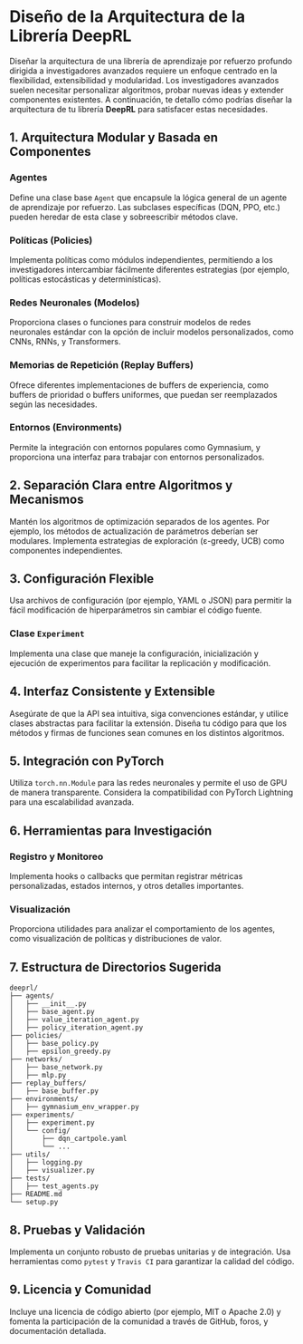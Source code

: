 # Diseño de la Arquitectura de la Librería **DeepRL**

Diseñar la arquitectura de una librería de aprendizaje por refuerzo profundo dirigida a investigadores avanzados requiere un enfoque centrado en la flexibilidad, extensibilidad y modularidad. Los investigadores avanzados suelen necesitar personalizar algoritmos, probar nuevas ideas y extender componentes existentes. A continuación, te detallo cómo podrías diseñar la arquitectura de tu librería **DeepRL** para satisfacer estas necesidades.

## 1. Arquitectura Modular y Basada en Componentes

### Agentes
Define una clase base `Agent` que encapsule la lógica general de un agente de aprendizaje por refuerzo. Las subclases específicas (DQN, PPO, etc.) pueden heredar de esta clase y sobreescribir métodos clave.

### Políticas (Policies)
Implementa políticas como módulos independientes, permitiendo a los investigadores intercambiar fácilmente diferentes estrategias (por ejemplo, políticas estocásticas y determinísticas).

### Redes Neuronales (Modelos)
Proporciona clases o funciones para construir modelos de redes neuronales estándar con la opción de incluir modelos personalizados, como CNNs, RNNs, y Transformers.

### Memorias de Repetición (Replay Buffers)
Ofrece diferentes implementaciones de buffers de experiencia, como buffers de prioridad o buffers uniformes, que puedan ser reemplazados según las necesidades.

### Entornos (Environments)
Permite la integración con entornos populares como Gymnasium, y proporciona una interfaz para trabajar con entornos personalizados.

## 2. Separación Clara entre Algoritmos y Mecanismos

Mantén los algoritmos de optimización separados de los agentes. Por ejemplo, los métodos de actualización de parámetros deberían ser modulares. Implementa estrategias de exploración (ε-greedy, UCB) como componentes independientes.

## 3. Configuración Flexible

Usa archivos de configuración (por ejemplo, YAML o JSON) para permitir la fácil modificación de hiperparámetros sin cambiar el código fuente.

### Clase `Experiment`
Implementa una clase que maneje la configuración, inicialización y ejecución de experimentos para facilitar la replicación y modificación.

## 4. Interfaz Consistente y Extensible

Asegúrate de que la API sea intuitiva, siga convenciones estándar, y utilice clases abstractas para facilitar la extensión. Diseña tu código para que los métodos y firmas de funciones sean comunes en los distintos algoritmos.

## 5. Integración con PyTorch

Utiliza `torch.nn.Module` para las redes neuronales y permite el uso de GPU de manera transparente. Considera la compatibilidad con PyTorch Lightning para una escalabilidad avanzada.

## 6. Herramientas para Investigación

### Registro y Monitoreo
Implementa hooks o callbacks que permitan registrar métricas personalizadas, estados internos, y otros detalles importantes.

### Visualización
Proporciona utilidades para analizar el comportamiento de los agentes, como visualización de políticas y distribuciones de valor.

## 7. Estructura de Directorios Sugerida

```plaintext
deeprl/
├── agents/
│   ├── __init__.py
│   ├── base_agent.py
│   ├── value_iteration_agent.py
│   ├── policy_iteration_agent.py
├── policies/
│   ├── base_policy.py
│   ├── epsilon_greedy.py
├── networks/
│   ├── base_network.py
│   ├── mlp.py
├── replay_buffers/
│   ├── base_buffer.py
├── environments/
│   ├── gymnasium_env_wrapper.py
├── experiments/
│   ├── experiment.py
│   └── config/
│       ├── dqn_cartpole.yaml
│       └── ...
├── utils/
│   ├── logging.py
│   ├── visualizer.py
├── tests/
│   ├── test_agents.py
├── README.md
└── setup.py
```

## 8. Pruebas y Validación
Implementa un conjunto robusto de pruebas unitarias y de integración. Usa herramientas como `pytest` y `Travis CI` para garantizar la calidad del código.

## 9. Licencia y Comunidad
Incluye una licencia de código abierto (por ejemplo, MIT o Apache 2.0) y fomenta la participación de la comunidad a través de GitHub, foros, y documentación detallada.

